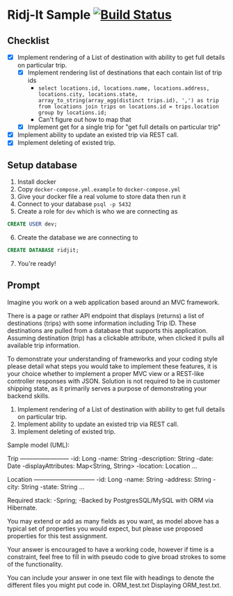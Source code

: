 # Ridj-It Sample [![Build Status](https://travis-ci.org/gardncl/ridj-it-sample.svg?branch=master)](https://travis-ci.org/gardncl/ridj-it-sample)

## Checklist

 - [x] Implement rendering of a List of destination with ability to get full details on particular trip.
   - [x] Implement rendering list of destinations that each contain list of trip ids
      * `select locations.id, locations.name, locations.address, locations.city, locations.state, array_to_string(array_agg(distinct trips.id), ',') as trip from locations join trips on locations.id = trips.location group by locations.id;`
      * Can't figure out how to map that
   - [x] Implement get for a single trip for "get full details on particular trip"
 - [x] Implement ability to update an existed trip via REST call.
 - [x] Implement deleting of existed trip.

## Setup database
1. Install docker
2. Copy `docker-compose.yml.example` to `docker-compose.yml`
3. Give your docker file a real volume to store data then run it
4. Connect to your database `psql -p 5432`
5. Create a role for `dev` which is who we are connecting as
```sql
CREATE USER dev;
```
6. Create the database we are connecting to
```sql
CREATE DATABASE ridjit;
```
7. You're ready!

## Prompt

Imagine you work on a web application based around an MVC framework.

There is a page or rather API endpoint that displays (returns) a list of destinations (trips) with some information including Trip ID. These destinations are pulled from a database that supports this application. Assuming destination (trip) has a clickable attribute, when clicked it pulls all available trip information.

To demonstrate your understanding of frameworks and your coding style please detail what steps you would take to implement these features, it is your choice whether to implement a proper MVC view or a REST-like controller responses with JSON. Solution is not required to be in customer shipping state, as it primarily serves a purpose of demonstrating your backend skills.
1) Implement rendering of a List of destination with ability to get full details on particular trip.
2) Implement ability to update an existed trip via REST call.
3) Implement deleting of existed trip.


Sample model (UML):

 Trip
————————
 -id: Long
 -name: String
 -description: String
 -date: Date
 -displayAttributes: Map<String, String>
 -location: Location
 ...

 Location
——————————
 -id: Long
 -name: String
 -address: String
 -city: String
 -state: String
 ...

Required stack:
-Spring;
-Backed by PostgresSQL/MySQL with ORM via Hibernate.

You may extend or add as many fields as you want, as model above has a typical set of properties you would expect, but please use proposed properties for this test assignment.

Your answer is encouraged to have a working code, however if time is a constraint, feel free to fill in with pseudo code to give broad strokes to some of the functionality.

You can include your answer in one text file with headings to denote the different files you might put code in.
ORM_test.txt
Displaying ORM_test.txt.
